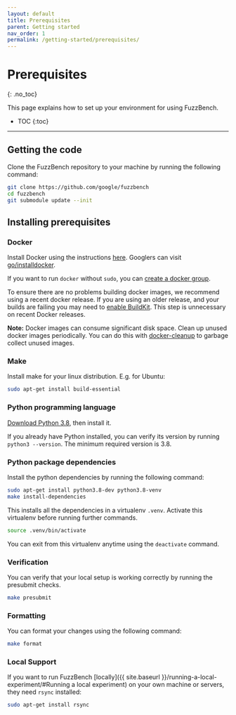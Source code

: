 ```yaml
---
layout: default
title: Prerequisites
parent: Getting started
nav_order: 1
permalink: /getting-started/prerequisites/
---
```


# Prerequisites
{: .no_toc}

This page explains how to set up your environment for using FuzzBench.

- TOC
{:toc}

---

## Getting the code

Clone the FuzzBench repository to your machine by running the following command:

```bash
git clone https://github.com/google/fuzzbench
cd fuzzbench
git submodule update --init
```

## Installing prerequisites

### Docker

Install Docker using the instructions
[here](https://docs.docker.com/engine/installation).
Googlers can visit [go/installdocker](https://goto.google.com/installdocker).

If you want to run `docker` without `sudo`, you can
[create a docker group](https://docs.docker.com/engine/install/linux-postinstall/#manage-docker-as-a-non-root-user).

To ensure there are no problems building docker images, we recommend using a
recent docker release. If you are using an older release, and your builds are
failing you may need to
[enable BuildKit](https://google.github.io/oss-fuzz/getting-started/new-project-guide/#prerequisites).
This step is unnecessary on recent Docker releases.

**Note:** Docker images can consume significant disk space. Clean up unused
docker images periodically. You can do this with
[docker-cleanup](https://gist.github.com/mikea/d23a839cba68778d94e0302e8a2c200f)
to garbage collect unused images.

### Make

Install make for your linux distribution. E.g. for Ubuntu:

```bash
sudo apt-get install build-essential
```

### Python programming language

[Download Python 3.8](https://www.python.org/downloads/release/python-386/),
then install it.

If you already have Python installed, you can verify its version by running
`python3 --version`. The minimum required version is 3.8.

### Python package dependencies

Install the python dependencies by running the following command:

```bash
sudo apt-get install python3.8-dev python3.8-venv
make install-dependencies
```

This installs all the dependencies in a virtualenv `.venv`. Activate this
virtualenv before running further commands.

```bash
source .venv/bin/activate
```

You can exit from this virtualenv anytime using the `deactivate` command.

### Verification

You can verify that your local setup is working correctly by running the
presubmit checks.

```bash
make presubmit
```

### Formatting

You can format your changes using the following command:

```bash
make format
```

### Local Support

If you want to run FuzzBench [locally]({{ site.baseurl }}/running-a-local-experiment/#Running a local experiment)
on your own machine or servers, they need `rsync` installed:
```bash
sudo apt-get install rsync
```
